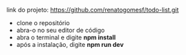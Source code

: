 
link do projeto: https://github.com/renatogomesf/todo-list.git

* clone o repositório
* abra-o no seu editor de código
* abra o terminal e digite **npm install**
* após a instalação, digite **npm run dev**